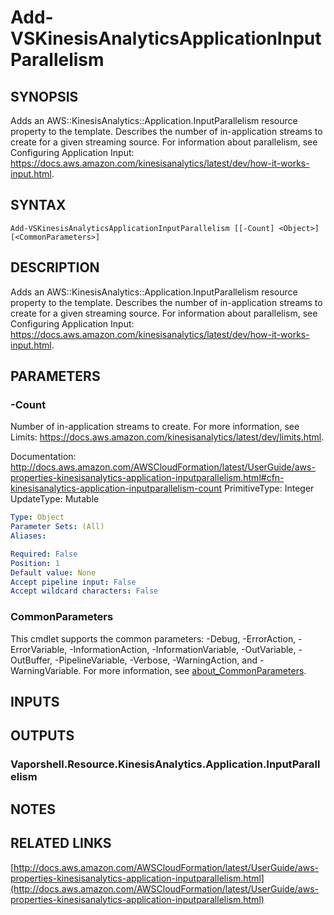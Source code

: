 # Add-VSKinesisAnalyticsApplicationInputParallelism

## SYNOPSIS
Adds an AWS::KinesisAnalytics::Application.InputParallelism resource property to the template.
Describes the number of in-application streams to create for a given streaming source.
For information about parallelism, see Configuring Application Input: https://docs.aws.amazon.com/kinesisanalytics/latest/dev/how-it-works-input.html.

## SYNTAX

```
Add-VSKinesisAnalyticsApplicationInputParallelism [[-Count] <Object>] [<CommonParameters>]
```

## DESCRIPTION
Adds an AWS::KinesisAnalytics::Application.InputParallelism resource property to the template.
Describes the number of in-application streams to create for a given streaming source.
For information about parallelism, see Configuring Application Input: https://docs.aws.amazon.com/kinesisanalytics/latest/dev/how-it-works-input.html.

## PARAMETERS

### -Count
Number of in-application streams to create.
For more information, see Limits: https://docs.aws.amazon.com/kinesisanalytics/latest/dev/limits.html.

Documentation: http://docs.aws.amazon.com/AWSCloudFormation/latest/UserGuide/aws-properties-kinesisanalytics-application-inputparallelism.html#cfn-kinesisanalytics-application-inputparallelism-count
PrimitiveType: Integer
UpdateType: Mutable

```yaml
Type: Object
Parameter Sets: (All)
Aliases:

Required: False
Position: 1
Default value: None
Accept pipeline input: False
Accept wildcard characters: False
```

### CommonParameters
This cmdlet supports the common parameters: -Debug, -ErrorAction, -ErrorVariable, -InformationAction, -InformationVariable, -OutVariable, -OutBuffer, -PipelineVariable, -Verbose, -WarningAction, and -WarningVariable. For more information, see [about_CommonParameters](http://go.microsoft.com/fwlink/?LinkID=113216).

## INPUTS

## OUTPUTS

### Vaporshell.Resource.KinesisAnalytics.Application.InputParallelism
## NOTES

## RELATED LINKS

[http://docs.aws.amazon.com/AWSCloudFormation/latest/UserGuide/aws-properties-kinesisanalytics-application-inputparallelism.html](http://docs.aws.amazon.com/AWSCloudFormation/latest/UserGuide/aws-properties-kinesisanalytics-application-inputparallelism.html)

